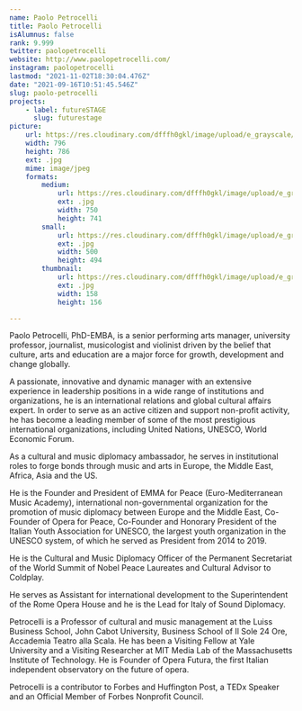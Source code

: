 ```yaml
---
name: Paolo Petrocelli
title: Paolo Petrocelli
isAlumnus: false
rank: 9.999
twitter: paolopetrocelli
website: http://www.paolopetrocelli.com/
instagram: paolopetrocelli
lastmod: "2021-11-02T18:30:04.476Z"
date: "2021-09-16T10:51:45.546Z"
slug: paolo-petrocelli
projects:
    - label: futureSTAGE
      slug: futurestage
picture:
    url: https://res.cloudinary.com/dfffh0gkl/image/upload/e_grayscale/v1629122126/paolo_petrocelli_372e50e116.jpg
    width: 796
    height: 786
    ext: .jpg
    mime: image/jpeg
    formats:
        medium:
            url: https://res.cloudinary.com/dfffh0gkl/image/upload/e_grayscale/v1629122127/medium_paolo_petrocelli_372e50e116.jpg
            ext: .jpg
            width: 750
            height: 741
        small:
            url: https://res.cloudinary.com/dfffh0gkl/image/upload/e_grayscale/v1629122127/small_paolo_petrocelli_372e50e116.jpg
            ext: .jpg
            width: 500
            height: 494
        thumbnail:
            url: https://res.cloudinary.com/dfffh0gkl/image/upload/e_grayscale/v1629122126/thumbnail_paolo_petrocelli_372e50e116.jpg
            ext: .jpg
            width: 158
            height: 156

---
```

Paolo Petrocelli, PhD-EMBA, is a senior performing arts manager, university professor, journalist, musicologist and violinist driven by the belief that culture, arts and education are a major force for growth, development and change globally.

A passionate, innovative and dynamic manager with an extensive experience in leadership positions in a wide range of institutions and organizations, he is an international relations and global cultural affairs expert.
In order to serve as an active citizen and support non-profit activity, he has become a leading member of some of the most prestigious international organizations, including United Nations, UNESCO, World Economic Forum.
 
As a cultural and music diplomacy ambassador, he serves in institutional roles to forge bonds through music and arts in Europe, the Middle East, Africa, Asia and the US.

He is the Founder and President of EMMA for Peace (Euro-Mediterranean Music Academy), international non-governmental organization for the promotion of music diplomacy between Europe and the Middle East, Co-Founder of Opera for Peace, 
Co-Founder and Honorary President of the Italian Youth Association for UNESCO, the largest youth organization in the UNESCO system, of which he served as President from 2014 to 2019.

He is the Cultural and Music Diplomacy Officer of the Permanent Secretariat of the World Summit of Nobel Peace Laureates and Cultural Advisor to Coldplay. 

He serves as Assistant for international development to the Superintendent of the Rome Opera House and he is the Lead for Italy of Sound Diplomacy. 

Petrocelli is a Professor of cultural and music management at the Luiss Business School, John Cabot University,  Business School of Il Sole 24 Ore, Accademia Teatro alla Scala. 
He has been a Visiting Fellow at Yale University and a Visiting Researcher at MIT Media Lab of the Massachusetts Institute of Technology.
He is Founder of Opera Futura, the first Italian independent observatory on the future of opera.

Petrocelli is a contributor to Forbes and Huffington Post, a TEDx Speaker and an Official Member of Forbes Nonprofit Council.